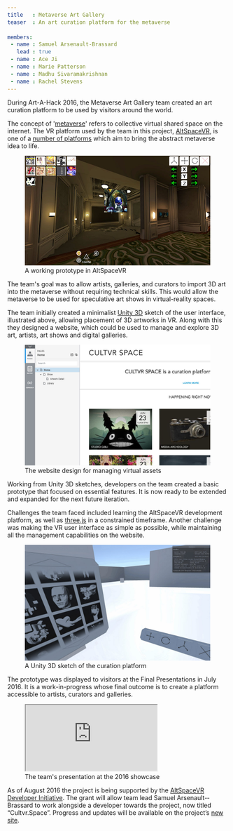 ```yaml
---
title   : Metaverse Art Gallery
teaser  : An art curation platform for the metaverse

members:
 - name : Samuel Arsenault-Brassard
   lead : true
 - name : Ace Ji
 - name : Marie Patterson
 - name : Madhu Sivaramakrishnan
 - name : Rachel Stevens
---
```


During Art-A-Hack 2016, the Metaverse Art Gallery team created an art curation platform to be used by visitors around the world.

The concept of '[metaverse](https://en.wikipedia.org/wiki/Metaverse)' refers to collective virtual shared space on the internet. The VR platform used by the team in this project, [AltSpaceVR](http://altvr.com/), is one of a [number of platforms](https://medium.com/@sophiaedm/the-fight-for-the-metaverse-811aef87d16a) which aim to bring the abstract metaverse idea to life.

<figure>
	<img src="/images/projects/2016/metaverse-art-gallery/unity-sketch.jpg" alt="A Unity 3D sketch of the curation platform" />
	<figcaption>A working prototype in AltSpaceVR</figcaption>
</figure>

The team's goal was to allow artists, galleries, and curators to import 3D art into the metaverse without requiring technical skills. This would allow the metaverse to be used for speculative art shows in virtual-reality spaces.

The team initially created a minimalist [Unity 3D](https://unity3d.com/) sketch of the user interface, illustrated above, allowing placement of 3D artworks in VR. Along with this they designed a website, which could be used to manage and explore 3D art, artists, art shows and digital galleries.

<figure>
	<img src="/images/projects/2016/metaverse-art-gallery/website.jpg" alt="The website design for managing virtual assets" />
	<figcaption>The website design for managing virtual assets</figcaption>
</figure>

Working from Unity 3D sketches, developers on the team created a basic prototype that focused on essential features. It is now ready to be extended and expanded for the next future iteration.

Challenges the team faced included learning the AltSpaceVR development platform, as well as [three.js](http://threejs.org/) in a constrained timeframe. Another challenge was making the VR user interface as simple as possible, while maintaining all the management capabilities on the website.

<figure>
	<img src="/images/projects/2016/metaverse-art-gallery/altspacevr-prototype.jpg" alt="A working prototype in AltSpaceVR<" />
	<figcaption>A Unity 3D sketch of the curation platform</figcaption>
</figure>

The prototype was displayed to visitors at the Final Presentations in July 2016. It is a work-in-progress whose final outcome is to create a platform accessible to artists, curators and galleries. 

<figure class="video ratio-55 with-caption">
	<iframe src="https://www.youtube.com/embed/KyNQ89wivbc" allowfullscreen></iframe>
	<figcaption>The team's presentation at the 2016 showcase</figcaption>
</figure>

As of August 2016 the project is being supported by the [AltSpaceVR Developer Initiative](https://developer.altvr.com/Initiative/). The grant will allow team lead Samuel Arsenault-­Brassard to work alongside a developer towards the project, now titled “Cultvr.Space”. Progress and updates will be available on the project’s [new site](http://cultvr.space/). 
